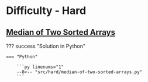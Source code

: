 # Difficulty - Hard

## [Median of Two Sorted Arrays](https://leetcode.com/problems/median-of-two-sorted-arrays/)

??? success "Solution in Python"

    === "Python"

        ```py linenums="1"
        --8<-- "src/hard/median-of-two-sorted-arrays.py"
        ```
